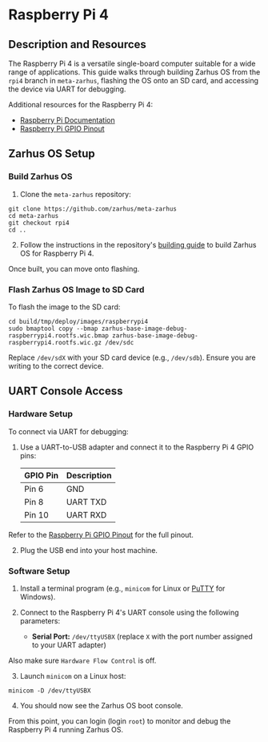 # Raspberry Pi 4

## Description and Resources

The Raspberry Pi 4 is a versatile single-board computer suitable for a wide
range of applications. This guide walks through building Zarhus OS from
the `rpi4` branch in `meta-zarhus`, flashing the OS onto an SD card, and
accessing the device via UART for debugging.

Additional resources for the Raspberry Pi 4:

* [Raspberry Pi Documentation](https://www.raspberrypi.com/documentation/)
* [Raspberry Pi GPIO Pinout](https://www.raspberrypi.com/documentation/computers/images/GPIO-Pinout-Diagram-2.png?hash=df7d7847c57a1ca6d5b2617695de6d46)

## Zarhus OS Setup

### Build Zarhus OS

1. Clone the `meta-zarhus` repository:
```
git clone https://github.com/zarhus/meta-zarhus
cd meta-zarhus
git checkout rpi4
cd ..
```

2. Follow the instructions in the repository's
[building guide](../getting-started/building.md) to build Zarhus OS for
Raspberry Pi 4.

Once built, you can move onto flashing.

### Flash Zarhus OS Image to SD Card

To flash the image to the SD card:

```
cd build/tmp/deploy/images/raspberrypi4
sudo bmaptool copy --bmap zarhus-base-image-debug-raspberrypi4.rootfs.wic.bmap zarhus-base-image-debug-raspberrypi4.rootfs.wic.gz /dev/sdc
```

Replace `/dev/sdX` with your SD card device (e.g., `/dev/sdb`). Ensure you are writing to the correct device.

## UART Console Access

### Hardware Setup

To connect via UART for debugging:

1. Use a UART-to-USB adapter and connect it to the Raspberry Pi 4 GPIO pins:

   | GPIO Pin | Description  |
   |----------|--------------|
   | Pin 6    | GND          |
   | Pin 8    | UART TXD     |
   | Pin 10   | UART RXD     |

Refer to the
[Raspberry Pi GPIO Pinout](https://www.raspberrypi.com/documentation/computers/images/GPIO-Pinout-Diagram-2.png?hash=df7d7847c57a1ca6d5b2617695de6d46)
for the full pinout.

2. Plug the USB end into your host machine.

### Software Setup

1. Install a terminal program (e.g., `minicom` for Linux or
[PuTTY](https://www.putty.org/) for Windows).

2. Connect to the Raspberry Pi 4's UART console using the following parameters:
   - **Serial Port:** `/dev/ttyUSBX` (replace `X` with the port number assigned
   to your UART adapter)

Also make sure `Hardware Flow Control` is off.

3. Launch `minicom` on a Linux host:
```
minicom -D /dev/ttyUSBX
```

4. You should now see the Zarhus OS boot console.

From this point, you can login (login `root`) to monitor and debug the
Raspberry Pi 4 running Zarhus OS.
